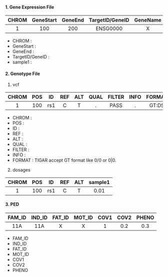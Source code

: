 #### 1. Gene Expression File
| CHROM | GeneStart | GeneEnd | TargetID/GeneID | GeneName | sample1 |
|:-----:|:---------:|:-------:|:---------------:|:--------:|:-------:|
|   1   |    100    |   200   |     ENSG0000    |     X    |   0.2   |

- CHROM :
- GeneStart :
- GeneEnd :
- TargetID/GeneID :
- sample1 :

#### 2. Genotype File
1) vcf  

| CHROM | POS |  ID | REF | ALT | QUAL | FILTER | INFO | FORMAT |  sample1 |
|:-----:|:---:|:---:|:---:|:---:|:----:|:------:|:----:|:------:|:--------:|
|   1   | 100 | rs1 |  C  |  T  |   .  |  PASS  |   .  |  GT:DS | 0/0:0.01 |

- CHROM :
- POS :
- ID :
- REF :
- ALT :
- QUAL :
- FILTER :
- INFO :
- FORMAT : TIGAR accept GT format like 0/0 or 0|0.

2) dosages

| CHROM | POS |  ID | REF | ALT | sample1 |
|:-----:|:---:|:---:|:---:|:---:|:-------:|
|   1   | 100 | rs1 |  C  |  T  |   0.01  |

#### 3. PED

| FAM_ID | IND_ID | FAT_ID | MOT_ID | COV1 | COV2 | PHENO |
|:------:|:------:|:------:|:------:|:----:|:----:|:-----:|
|   11A  |   11A  |    X   |    X   |   1  |  0.2 |  0.3  |

- FAM_ID
- IND_ID
- FAT_ID
- MOT_ID
- COV1
- COV2
- PHENO










